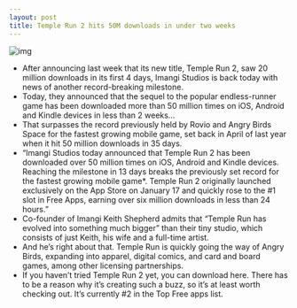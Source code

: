 ```yaml
---
layout: post
title: Temple Run 2 hits 50M downloads in under two weeks
---
```

![img](http://media.idownloadblog.com/wp-content/uploads/2013/01/Temple-Run-2-for-iOS-iPhone-screenshot-002-e1358793734526.jpg)
* After announcing last week that its new title, Temple Run 2, saw 20 million downloads in its first 4 days, Imangi Studios is back today with news of another record-breaking milestone.
* Today, they announced that the sequel to the popular endless-runner game has been downloaded more than 50 million times on iOS, Android and Kindle devices in less than 2 weeks…
* That surpasses the record previously held by Rovio and Angry Birds Space for the fastest growing mobile game, set back in April of last year when it hit 50 million downloads in 35 days.
* “Imangi Studios today announced that Temple Run 2 has been downloaded over 50 million times on iOS, Android and Kindle devices. Reaching the milestone in 13 days breaks the previously set record for the fastest growing mobile game*. Temple Run 2 originally launched exclusively on the App Store on January 17 and quickly rose to the #1 slot in Free Apps, earning over six million downloads in less than 24 hours.”
* Co-founder of Imangi Keith Shepherd admits that “Temple Run has evolved into something much bigger” than their tiny studio, which consists of just Keith, his wife and a full-time artist.
* And he’s right about that. Temple Run is quickly going the way of Angry Birds, expanding into apparel, digital comics, and card and board games, among other licensing partnerships.
* If you haven’t tried Temple Run 2 yet, you can download here. There has to be a reason why it’s creating such a buzz, so it’s at least worth checking out. It’s currently #2 in the Top Free apps list.

